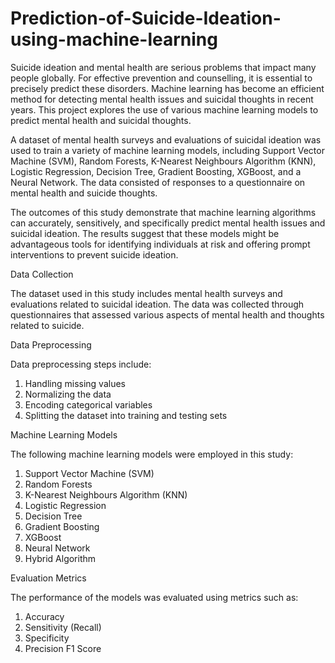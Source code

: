 # Prediction-of-Suicide-Ideation-using-machine-learning

Suicide ideation and mental health are serious problems that impact many people globally. For effective prevention and counselling, it is essential to precisely predict these disorders. Machine learning has become an efficient method for detecting mental health issues and suicidal thoughts in recent years. This project explores the use of various machine learning models to predict mental health and suicidal thoughts.

A dataset of mental health surveys and evaluations of suicidal ideation was used to train a variety of machine learning models, including Support Vector Machine (SVM), Random Forests, K-Nearest Neighbours Algorithm (KNN), Logistic Regression, Decision Tree, Gradient Boosting, XGBoost, and a Neural Network. The data consisted of responses to a questionnaire on mental health and suicide thoughts.

The outcomes of this study demonstrate that machine learning algorithms can accurately, sensitively, and specifically predict mental health issues and suicidal ideation. The results suggest that these models might be advantageous tools for identifying individuals at risk and offering prompt interventions to prevent suicide ideation.

Data Collection

The dataset used in this study includes mental health surveys and evaluations related to suicidal ideation. The data was collected through questionnaires that assessed various aspects of mental health and thoughts related to suicide.

Data Preprocessing

Data preprocessing steps include:
1. Handling missing values
2. Normalizing the data
3. Encoding categorical variables
4. Splitting the dataset into training and testing sets
   
Machine Learning Models

The following machine learning models were employed in this study:
1. Support Vector Machine (SVM)
2. Random Forests
3. K-Nearest Neighbours Algorithm (KNN)
4. Logistic Regression
5. Decision Tree
6. Gradient Boosting
7. XGBoost
8. Neural Network
9. Hybrid Algorithm

Evaluation Metrics

The performance of the models was evaluated using metrics such as:
1. Accuracy
2. Sensitivity (Recall)
3. Specificity
4. Precision
F1 Score
